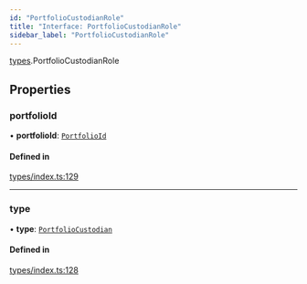 ```yaml
---
id: "PortfolioCustodianRole"
title: "Interface: PortfolioCustodianRole"
sidebar_label: "PortfolioCustodianRole"
---
```


[types](../../../modules/Types/Types.md).PortfolioCustodianRole

## Properties

### portfolioId

• **portfolioId**: [`PortfolioId`](../PortfolioId/PortfolioId.md)

#### Defined in

[types/index.ts:129](https://github.com/PolymeshAssociation/polymesh-sdk/blob/968f8d70c/src/types/index.ts#L129)

___

### type

• **type**: [`PortfolioCustodian`](../../../enums/Types/RoleType/RoleType.md#portfoliocustodian)

#### Defined in

[types/index.ts:128](https://github.com/PolymeshAssociation/polymesh-sdk/blob/968f8d70c/src/types/index.ts#L128)
